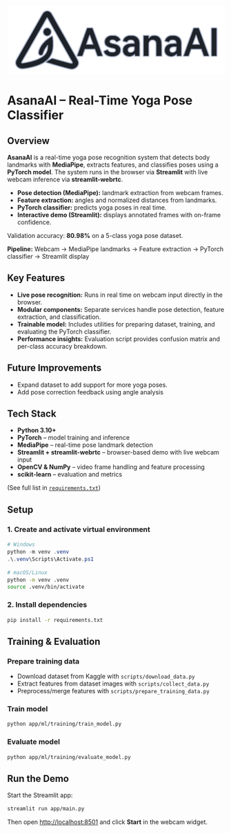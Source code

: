 <img src="assets/logo.png" alt="AsanaAI Logo"/>

# AsanaAI – Real-Time Yoga Pose Classifier

## Overview

**AsanaAI** is a real-time yoga pose recognition system that detects body landmarks with **MediaPipe**, extracts features, and classifies poses using a **PyTorch model**. 
The system runs in the browser via **Streamlit** with live webcam inference via **streamlit-webrtc**.

* **Pose detection (MediaPipe):** landmark extraction from webcam frames.
* **Feature extraction:** angles and normalized distances from landmarks.
* **PyTorch classifier:** predicts yoga poses in real time.
* **Interactive demo (Streamlit):** displays annotated frames with on-frame confidence.

Validation accuracy: **80.98%** on a 5-class yoga pose dataset.

**Pipeline:** Webcam -> MediaPipe landmarks -> Feature extraction -> PyTorch classifier -> Streamlit display


## Key Features

* **Live pose recognition:** Runs in real time on webcam input directly in the browser.
* **Modular components:** Separate services handle pose detection, feature extraction, and classification.
* **Trainable model:** Includes utilities for preparing dataset, training, and evaluating the PyTorch classifier.
* **Performance insights:** Evaluation script provides confusion matrix and per-class accuracy breakdown.

## Future Improvements

* Expand dataset to add support for more yoga poses.
* Add pose correction feedback using angle analysis

## Tech Stack

* **Python 3.10+**
* **PyTorch** – model training and inference
* **MediaPipe** – real-time pose landmark detection
* **Streamlit + streamlit-webrtc** – browser-based demo with live webcam input
* **OpenCV & NumPy** – video frame handling and feature processing
* **scikit-learn** – evaluation and metrics

(See full list in [`requirements.txt`](requirements.txt))


## Setup

### 1. Create and activate virtual environment

```powershell
# Windows
python -m venv .venv
.\.venv\Scripts\Activate.ps1
```

```bash
# macOS/Linux
python -m venv .venv
source .venv/bin/activate
```

### 2. Install dependencies

```bash
pip install -r requirements.txt
```

## Training & Evaluation

### Prepare training data

* Download dataset from Kaggle with `scripts/download_data.py`
* Extract features from dataset images with `scripts/collect_data.py`
* Preprocess/merge features with `scripts/prepare_training_data.py`

### Train model

```bash
python app/ml/training/train_model.py
```

### Evaluate model

```bash
python app/ml/training/evaluate_model.py
```

## Run the Demo

Start the Streamlit app:

```bash
streamlit run app/main.py
```

Then open [http://localhost:8501](http://localhost:8501) and click **Start** in the webcam widget.
